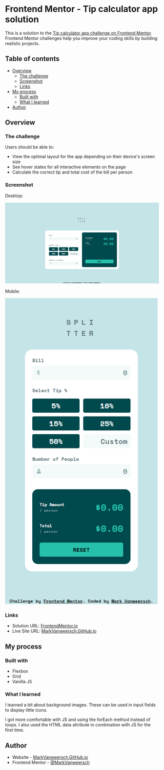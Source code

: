 # Frontend Mentor - Tip calculator app solution

This is a solution to the [Tip calculator app challenge on Frontend Mentor](https://www.frontendmentor.io/challenges/tip-calculator-app-ugJNGbJUX). Frontend Mentor challenges help you improve your coding skills by building realistic projects.

## Table of contents

- [Overview](#overview)
  - [The challenge](#the-challenge)
  - [Screenshot](#screenshot)
  - [Links](#links)
- [My process](#my-process)
  - [Built with](#built-with)
  - [What I learned](#what-i-learned)
- [Author](#author)

## Overview

### The challenge

Users should be able to:

- View the optimal layout for the app depending on their device's screen size
- See hover states for all interactive elements on the page
- Calculate the correct tip and total cost of the bill per person

### Screenshot

Desktop:

![](./solution/desktop.png)

Mobile: 

![](./solution/mobile.png)

### Links

- Solution URL: [FrontendMentor.io](https://www.frontendmentor.io/challenges/tip-calculator-app-ugJNGbJUX/hub/tip-calculator-app-using-css-grid-flexbox-and-vanilla-js-Nf5ItGPL_L)
- Live Site URL: [MarkVanweersch.GitHub.io](https://markvanweersch.github.io/tip-calculator-app/)

## My process

### Built with

- Flexbox
- Grid
- Vanilla JS

### What I learned

I learned a bit about background images. These can be used in input fields to display little icons.

I got more comfortable with JS and using the forEach method instead of loops. I also used the HTML data attribute in combination with JS for the first time.

## Author

- Website - [MarkVanweersch.GitHub.io](https://markvanweersch.github.io/)
- Frontend Mentor - [@MarkVanweersch](https://www.frontendmentor.io/profile/MarkVanweersch)